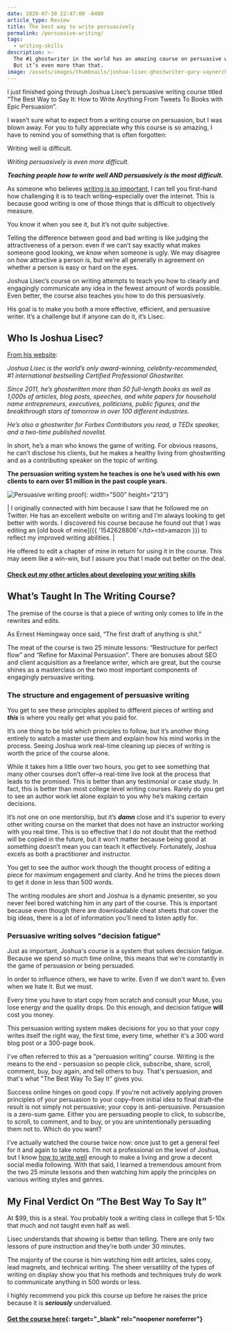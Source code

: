 ```yaml
---
date: 2020-07-30 22:47:00 -0400
article_type: Review
title: The best way to write persuasively
permalink: /persuasive-writing/
tags:
  - writing-skills
description: >-
  The #1 ghostwriter in the world has an amazing course on persuasive writing.
  But it’s even more than that.
image: /assets/images/thumbnails/joshua-lisec-ghostwriter-gary-vaynerchuk.jpg
---
```

I just finished going through Joshua Lisec’s persuasive writing course titled “The Best Way to Say It: How to Write Anything From Tweets To Books with Epic Persuasion”.

I wasn’t sure what to expect from a writing course on persuasion, but I was blown away. For you to fully appreciate why this course is so amazing, I have to remind you of something that is often forgotten:

Writing well is difficult.

*Writing persuasively is even more difficult.*

***Teaching people how to write well AND persuasively is the most difficult.***

As someone who believes [writing is so important](/why-is-writing-important/), I can tell you first-hand how challenging it is to teach writing–especially over the internet. This is because good writing is one of those things that is difficult to objectively measure.

You know it when you see it, but it’s not *quite* subjective.

Telling the difference between good and bad writing is like judging the attractiveness of a person: even if we can’t say exactly what makes someone good looking, we *know* when someone is ugly. We may disagree on *how* attractive a person is, but we’re all generally in agreement on whether a person is easy or hard on the eyes.

Joshua Lisec’s course on writing attempts to teach you how to clearly and engagingly communicate any idea in the fewest amount of words possible. Even better, the course also teaches you how to do this persuasively.

His goal is to make you both a more effective, efficient, and persuasive writer. It’s a challenge but if anyone can do it, it’s Lisec.

## Who Is Joshua Lisec?

[From his website](https://entrepreneurswordsmith.com/)\:

*Joshua Lisec is the world’s only award-winning, celebrity-recommended, \#1 international bestselling Certified Professional Ghostwriter.*

*Since 2011, he’s ghostwritten more than 50 full-length books as well as 1,000s of articles, blog posts, speeches, and white papers for household name entrepreneurs, executives, politicians, public figures, and the breakthrough stars of tomorrow in over 100 different industries.*

*He’s also a ghostwriter for Forbes Contributors you read, a TEDx speaker, and a two-time published novelist.*

In short, he’s a man who knows the game of writing. For obvious reasons, he can’t disclose his clients, but he makes a healthy living from ghostwriting and as a contributing speaker on the topic of writing.

**The persuasion writing system he teaches is one he’s used with his own clients to earn over $1 million in the past couple years.**

![Persuasive writing proof](/assets/images/posts/2020/the-worst-case-scenario-for-writing-a-nonfiction-b-1-1.png "Persuasive writing proof"){: width="500" height="213"}

| I originally connected with him because I saw that he followed me on Twitter. He has an excellent website on writing and I’m always looking to get better with words. I discovered his course because he found out that I was editing an \[old book of mine\]({{ '1542628806'&lt;/td&gt;&lt;td&gt;amazon }}) to reflect my improved writing abilities. |

He offered to edit a chapter of mine in return for using it in the course. This may seem like a win-win, but I assure you that I made out better on the deal.

#### [Check out my other articles about developing your writing skills](https://edlatimore.com/writing-skills)

## What’s Taught In The Writing Course?

The premise of the course is that a piece of writing only comes to life in the rewrites and edits.

As Ernest Hemingway once said, “The first draft of anything is shit.”

The meat of the course is two 25 minute lessons: “Restructure for perfect flow” and “Refine for Maximal Persuasion”. There are bonuses about SEO and client acquisition as a freelance writer, which are great, but the course shines as a masterclass on the two most important components of engagingly persuasive writing.

### The structure and engagement of persuasive writing

You get to see these principles applied to different pieces of writing and ***this*** is where you really get what you paid for.

It’s one thing to be told which principles to follow, but it’s another thing entirely to watch a master use them and explain how his mind works in the process. Seeing Joshua work real-time cleaning up pieces of writing is worth the price of the course alone.

While it takes him a little over two hours, you get to see something that many other courses don’t offer–a real-time live look at the process that leads to the promised. This is better than any testimonial or case study. In fact, this is better than most college level writing courses. Rarely do you get to see an author work let alone explain to you why he’s making certain decisions.

It’s not one on one mentorship, but it’s ***damn*** close and it's superior to every other writing course on the market that does not have an instructor working with you real time. This is so effective that I do not doubt that the method will be copied in the future, but it won’t matter because being good at something doesn’t mean you can teach it effectively. Fortunately, Joshua excels as both a practitioner and instructor.

You get to see the author work though the thought process of editing a piece for maximum engagement and clarity. And he trims the pieces down to get it done in less than 500 words.

The writing modules are short and Joshua is a dynamic presenter, so you never feel bored watching him in any part of the course. This is important because even though there are downloadable cheat sheets that cover the big ideas, there is a lot of information you’ll need to listen aptly for.

### Persuasive writing solves "decision fatigue"

Just as important, Joshua's course is a system that solves decision fatigue. Because we spend so much time online, this means that we're constantly in the game of persuasion or being persuaded.

In order to influence others, we have to write. Even if we don't want to. Even when we hate it. But we must.

Every time you have to start copy from scratch and consult your Muse, you lose energy and the quality drops. Do this enough, and decision fatigue **will** cost you money.

This persuasion writing system makes decisions for you so that your copy writes itself the right way, the first time, every time, whether it's a 300 word blog post or a 300-page book.

I've often referred to this as a "persuasion writing" course. Writing is the means to the end - persuasion so people click, subscribe, share, scroll, comment, buy, buy again, and tell others to buy. That's persuasion, and that's what "The Best Way To Say It" gives you.

Success online hinges on good copy. If you're not actively applying proven principles of your persuasion to your copy–from initial idea to final draft–the result is not simply not persuasive; your copy is anti-persuasive. Persuasion is a zero-sum game. Either you are persuading people to click, to subscribe, to scroll, to comment, and to buy, or you are unintentionally persuading them not to. Which do you want?

I’ve actually watched the course twice now: once just to get a general feel for it and again to take notes. I’m not a professional on the level of Joshua, but I know [how to write well](/how-to-write-better-and-be-a-better-writer/) enough to make a living and grow a decent social media following. With that said, I learned a tremendous amount from the two 25 minute lessons and then watching him apply the principles on various writing styles and genres.

## My Final Verdict On “The Best Way To Say It”

At $99, this is a steal. You probably took a writing class in college that 5-10x that much and not taught even half as well.

Lisec understands that showing is better than telling. There are only two lessons of pure instruction and they’re both under 30 minutes.

The majority of the course is him watching him edit articles, sales copy, lead magnets, and technical writing. The sheer versatility of the types of writing on display show you that his methods and techniques truly do work to communicate anything in 500 words or less.

I highly recommend you pick this course up before he raises the price because it is ***seriously*** undervalued.

#### [Get the course here](https://gumroad.com/a/204305523/hRula){: target="_blank" rel="noopener noreferrer"}
